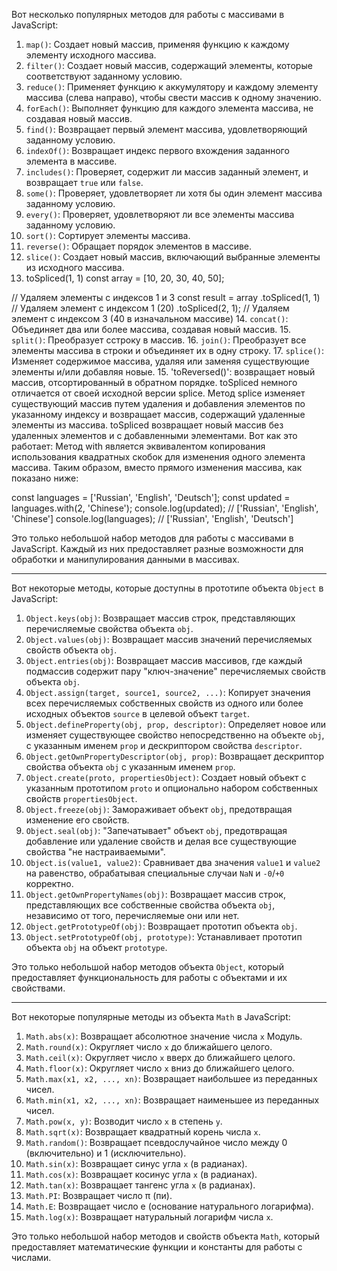 Вот несколько популярных методов для работы с массивами в JavaScript:

1. `map()`: Создает новый массив, применяя функцию к каждому элементу исходного массива.
2. `filter()`: Создает новый массив, содержащий элементы, которые соответствуют заданному условию.
3. `reduce()`: Применяет функцию к аккумулятору и каждому элементу массива (слева направо), чтобы свести массив к одному значению.
4. `forEach()`: Выполняет функцию для каждого элемента массива, не создавая новый массив.
5. `find()`: Возвращает первый элемент массива, удовлетворяющий заданному условию.
6. `indexOf()`: Возвращает индекс первого вхождения заданного элемента в массиве.
7. `includes()`: Проверяет, содержит ли массив заданный элемент, и возвращает `true` или `false`.
8. `some()`: Проверяет, удовлетворяет ли хотя бы один элемент массива заданному условию.
9. `every()`: Проверяет, удовлетворяют ли все элементы массива заданному условию.
10. `sort()`: Сортирует элементы массива.
11. `reverse()`: Обращает порядок элементов в массиве.
12. `slice()`: Создает новый массив, включающий выбранные элементы из исходного массива.
13. toSpliced(1, 1)
    const array = [10, 20, 30, 40, 50];

// Удаляем элементы с индексов 1 и 3
const result = array
  .toSpliced(1, 1) // Удаляем элемент с индексом 1 (20)
  .toSpliced(2, 1); // Удаляем элемент с индексом 3 (40 в изначальном массиве)
14. `concat()`: Объединяет два или более массива, создавая новый массив.
15. `split()`: Преобразует cстроку в массив.
16. `join()`: Преобразует все элементы массива в строки и объединяет их в одну строку.
17. `splice()`: Изменяет содержимое массива, удаляя или заменяя существующие элементы и/или добавляя новые.
15. 'toReversed()': возвращает новый массив, отсортированный в обратном порядке.
      toSpliced немного отличается от своей исходной версии splice. Метод splice изменяет существующий массив путем удаления и
       добавления элементов по указанному индексу и возвращает массив, содержащий удаленные элементы из массива.
       toSpliced возвращает новый массив без удаленных элементов и с добавленными элементами. Вот как это работает:
Метод with является эквивалентом копирования использования квадратных скобок для изменения одного элемента массива. Таким образом, вместо прямого изменения массива, как показано ниже:

const languages = ['Russian', 'English', 'Deutsch'];
const updated = languages.with(2, 'Chinese');
console.log(updated);  // ['Russian', 'English', 'Chinese']
console.log(languages); // ['Russian', 'English', 'Deutsch']

Это только небольшой набор методов для работы с массивами в JavaScript. Каждый из них предоставляет разные возможности для обработки и манипулирования данными в массивах.

--------------------------------------------------------------------------------------------------------------------------------------------------------------------------

Вот некоторые методы, которые доступны в прототипе объекта `Object` в JavaScript:

1. `Object.keys(obj)`: Возвращает массив строк, представляющих перечисляемые свойства объекта `obj`.
2. `Object.values(obj)`: Возвращает массив значений перечисляемых свойств объекта `obj`.
3. `Object.entries(obj)`: Возвращает массив массивов, где каждый подмассив содержит пару "ключ-значение" перечисляемых свойств объекта `obj`.
4. `Object.assign(target, source1, source2, ...)`: Копирует значения всех перечисляемых собственных свойств из одного или более исходных объектов `source` в целевой объект `target`.
5. `Object.defineProperty(obj, prop, descriptor)`: Определяет новое или изменяет существующее свойство непосредственно на объекте `obj`, с указанным именем `prop` и дескриптором свойства `descriptor`.
6. `Object.getOwnPropertyDescriptor(obj, prop)`: Возвращает дескриптор свойства объекта `obj` с указанным именем `prop`.
7. `Object.create(proto, propertiesObject)`: Создает новый объект с указанным прототипом `proto` и опционально набором собственных свойств `propertiesObject`.
8. `Object.freeze(obj)`: Замораживает объект `obj`, предотвращая изменение его свойств.
9. `Object.seal(obj)`: "Запечатывает" объект `obj`, предотвращая добавление или удаление свойств и делая все существующие свойства "не настраиваемыми".
10. `Object.is(value1, value2)`: Сравнивает два значения `value1` и `value2` на равенство, обрабатывая специальные случаи `NaN` и `-0`/`+0` корректно.
14. `Object.getOwnPropertyNames(obj)`: Возвращает массив строк, представляющих все собственные свойства объекта `obj`, независимо от того, перечисляемые они или нет.
15. `Object.getPrototypeOf(obj)`: Возвращает прототип объекта `obj`.
16. `Object.setPrototypeOf(obj, prototype)`: Устанавливает прототип объекта `obj` на объект `prototype`.

Это только небольшой набор методов объекта `Object`, который предоставляет функциональность для работы с объектами и их свойствами.

--------------------------------------------------------------------------------------------------------------------------------------------------------------------------

Вот некоторые популярные методы из объекта `Math` в JavaScript:

1. `Math.abs(x)`: Возвращает абсолютное значение числа `x` Модуль.
2. `Math.round(x)`: Округляет число `x` до ближайшего целого.
3. `Math.ceil(x)`: Округляет число `x` вверх до ближайшего целого.
4. `Math.floor(x)`: Округляет число `x` вниз до ближайшего целого.
5. `Math.max(x1, x2, ..., xn)`: Возвращает наибольшее из переданных чисел.
6. `Math.min(x1, x2, ..., xn)`: Возвращает наименьшее из переданных чисел.
7. `Math.pow(x, y)`: Возводит число `x` в степень `y`.
8. `Math.sqrt(x)`: Возвращает квадратный корень числа `x`.
9. `Math.random()`: Возвращает псевдослучайное число между 0 (включительно) и 1 (исключительно).
10. `Math.sin(x)`: Возвращает синус угла `x` (в радианах).
11. `Math.cos(x)`: Возвращает косинус угла `x` (в радианах).
12. `Math.tan(x)`: Возвращает тангенс угла `x` (в радианах).
13. `Math.PI`: Возвращает число π (пи).
14. `Math.E`: Возвращает число e (основание натурального логарифма).
15. `Math.log(x)`: Возвращает натуральный логарифм числа `x`.

Это только небольшой набор методов и свойств объекта `Math`, который предоставляет математические функции и константы для работы с числами.
